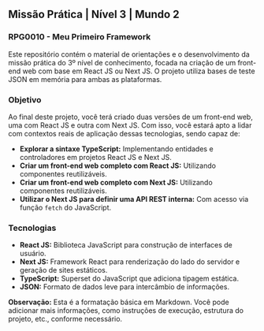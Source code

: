 ## Missão Prática | Nível 3 | Mundo 2

### RPG0010 - Meu Primeiro Framework

Este repositório contém o material de orientações e o desenvolvimento da missão prática do 3º nível de conhecimento, focada na criação de um front-end web com base em React JS ou Next JS. O projeto utiliza bases de teste JSON em memória para ambas as plataformas.

### Objetivo

Ao final deste projeto, você terá criado duas versões de um front-end web, uma com React JS e outra com Next JS. Com isso, você estará apto a lidar com contextos reais de aplicação dessas tecnologias, sendo capaz de:

*   **Explorar a sintaxe TypeScript:** Implementando entidades e controladores em projetos React JS e Next JS.
*   **Criar um front-end web completo com React JS:** Utilizando componentes reutilizáveis.
*   **Criar um front-end web completo com Next JS:** Utilizando componentes reutilizáveis.
*   **Utilizar o Next JS para definir uma API REST interna:** Com acesso via função `fetch` do JavaScript.

### Tecnologias

*   **React JS:** Biblioteca JavaScript para construção de interfaces de usuário.
*   **Next JS:** Framework React para renderização do lado do servidor e geração de sites estáticos.
*   **TypeScript:** Superset do JavaScript que adiciona tipagem estática.
*   **JSON:** Formato de dados leve para intercâmbio de informações.

**Observação:** Esta é a formatação básica em Markdown. Você pode adicionar mais informações, como instruções de execução, estrutura do projeto, etc., conforme necessário.
